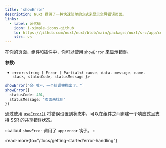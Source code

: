 ```yaml
---
title: 'showError'
description: Nuxt 提供了一种快速简单的方式来显示全屏错误页面。
links:
  - label: 源代码
    icon: i-simple-icons-github
    to: https://github.com/nuxt/nuxt/blob/main/packages/nuxt/src/app/composables/error.ts
    size: xs
---
```


在你的页面、组件和插件中，你可以使用 `showError` 来显示错误。

**参数:**

- `error`: `string | Error | Partial<{ cause, data, message, name, stack, statusCode, statusMessage }>`

```ts
showError("😱 哦不，一个错误被抛出了。")
showError({
  statusCode: 404,
  statusMessage: "页面未找到"
})
```

通过使用 [`useError()`](/docs/api/composables/use-error) 将错误设置到状态中，可以在组件之间创建一个响应式且支持 SSR 的共享错误状态。

::callout
`showError` 调用了 `app:error` 钩子。
::

:read-more{to="/docs/getting-started/error-handling"}

